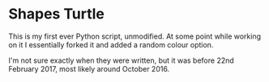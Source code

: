 # Shapes Turtle

This is my first ever Python script, unmodified. At some point while working on it I essentially forked it and added a random colour option.

I'm not sure exactly when they were written, but it was before 22nd February 2017, most likely around October 2016.
